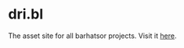 # dri.bl
The asset site for all barhatsor projects. Visit it [here](https://barhatsor.github.io/var).
